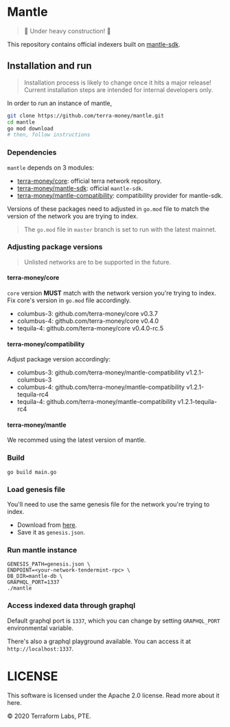 # Mantle

> 🚧 Under heavy construction! 🚧

This repository contains official indexers built on [mantle-sdk](https://github.com/terra-money/mantle-sdk).

## Installation and run

> Installation process is likely to change once it hits a major release! Current installation steps are intended for internal developers only.

In order to run an instance of mantle, 

```sh
git clone https://github.com/terra-money/mantle.git
cd mantle
go mod download
# then, follow instructions
```

### Dependencies

`mantle` depends on 3 modules:
- [terra-money/core](https://github.com/terra-money/core): official terra network repository.
- [terra-money/mantle-sdk](https://github.com/terra-money/mantle-sdk): official `mantle-sdk`.
- [terra-money/mantle-compatibility](https://github.com/terra-money/mantle-compatibility): compatibility provider for mantle-sdk.

Versions of these packages need to adjusted in `go.mod` file to match the version of the network you are trying to index.

> The `go.mod` file in `master` branch is set to run with the latest mainnet.

### Adjusting package versions

> Unlisted networks are to be supported in the future.

#### terra-money/core

`core` version **MUST** match with the network version you're trying to index. Fix core's version in `go.mod` file accordingly.

- columbus-3: github.com/terra-money/core v0.3.7
- columbus-4: github.com/terra-money/core v0.4.0
- tequila-4: github.com/terra-money/core v0.4.0-rc.5

#### terra-money/compatibility

Adjust package version accordingly:

- columbus-3: github.com/terra-money/mantle-compatibility v1.2.1-columbus-3
- columbus-4: github.com/terra-money/mantle-compatibility v1.2.1-tequila-rc4
- tequila-4: github.com/terra-money/mantle-compatibility v1.2.1-tequila-rc4

#### terra-money/mantle

We recommed using the latest version of mantle.


### Build

```
go build main.go
```

### Load genesis file

You'll need to use the same genesis file for the network you're trying to index.

- Download from [here](https://docs.terra.money/node/join-network.html#picking-a-network).
- Save it as `genesis.json`.

### Run mantle instance

```
GENESIS_PATH=genesis.json \
ENDPOINT=<your-network-tendermint-rpc> \
DB_DIR=mantle-db \
GRAPHQL_PORT=1337
./mantle
```

### Access indexed data through graphql

Default graphql port is `1337`, which you can change by setting `GRAPHQL_PORT` environmental variable.

There's also a graphql playground available. You can access it at `http://localhost:1337`.


# LICENSE


This software is licensed under the Apache 2.0 license. Read more about it here.

© 2020 Terraform Labs, PTE.
